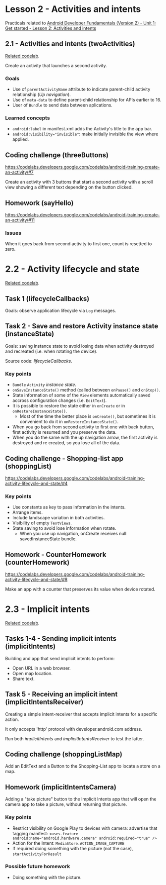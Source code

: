 # Lesson 2 - Activities and intents

Practicals related to [Android Developer Fundamentals (Version 2) - Unit 1: Get started - Lesson 2: Activities and intents](https://google-developer-training.github.io/android-developer-fundamentals-course-concepts-v2/unit-1-get-started/lesson-2-activities-and-intents/2-1-c-activities-and-intents/2-1-c-activities-and-intents.html)

## 2.1 - Activities and intents (twoActivities)

[Related codelab](https://codelabs.developers.google.com/codelabs/android-training-create-an-activity/#0).

Create an activity that launches a second activity.

### Goals
  - Use of `parentActivityName` attribute to indicate parent-child activity relationship (*Up navigation*).
  - Use of `meta-data` to define parent-child relationship for APIs earlier to 16.
  - User of `Bundle` to send data between aplications.

### Learned concepts
  - `android:label` in manifest.xml adds the Activity's title to the app bar.
  - `android:visibility="invisible"`: make initially invisible the view where applied.
  
## Coding challenge (threeButtons)

https://codelabs.developers.google.com/codelabs/android-training-create-an-activity/#7

Create an activity with 3 buttons that start a second activity with a scroll view showing a different text depending on the button clicked.

## Homework (sayHello)

https://codelabs.developers.google.com/codelabs/android-training-create-an-activity/#11

### Issues

When it goes back from second activity to first one, count is resetted to zero.

# 2.2 - Activity lifecycle and state

[Related codelab](https://codelabs.developers.google.com/codelabs/android-training-activity-lifecycle-and-state).

## Task 1 (lifecycleCallbacks)

Goals: observe application lifecycle via `Log` messages.

## Task 2 - Save and restore Activity instance state (instanceState)

Goals: saving instance state to avoid losing data when activity destroyed and recreated (i.e. when rotating the device).

Source code: *lifecycleCallbacks*.

### Key points

  - `Bundle` `Activity` *instance state*.
  - `onSaveInstanceState()` method (called between `onPause()` and `onStop()`.
  - State information of some of the `View` elements automatically saved accross configuration changes (i.e. `EditText`).
  - It is possible to restore the state either in `onCreate` or in `onRestoreInstanceState()`.
    - Most of the time the better place is `onCreate()`, but sometimes it is convenient to do it in `onRestoreInstanceState()`.
  - When you go back from second activity to first one with back button, first activity is resumed and you preserve the data.
  - When you do the same with the up navigation arrow, the first activity is destroyed and re created, so you lose all of the data.

## Coding challenge - Shopping-list app (shoppingList)

https://codelabs.developers.google.com/codelabs/android-training-activity-lifecycle-and-state/#4

### Key points
  - Use constants as key to pass information in the intents.
  - Arrange items.
  - Include landscape variation in both activities.
  - Visibility of empty `TextViews`.
  - State saving to avoid lose information when rotate.
    - When you use up navigation, onCreate receives null savedInstanceState bundle.
    
## Homework - CounterHomework (counterHomework)

https://codelabs.developers.google.com/codelabs/android-training-activity-lifecycle-and-state/#8

Make an app with a counter that preserves its value when device rotated.

# 2.3 - Implicit intents

[Related codelab](https://codelabs.developers.google.com/codelabs/android-training-activity-with-implicit-intent/#0).

## Tasks 1-4 - Sending implicit intents (implicitIntents)

Building and app that send implicit intents to perform:
  - Open URL in a web browser.
  - Open map location.
  - Share text.

## Task 5 - Receiving an implicit intent (implicitIntentsReceiver)
  
Creating a simple intent-receiver that accepts implicit intents for a specific action.

It only accepts 'http' protocol with developer.android.com address.

Run both *implicitIntents* and *implicitIntentsReceiver* to test the latter.

## Coding challenge (shoppingListMap)

Add an EditText and a Button to the Shopping-List app to locate a store on a map.

## Homework (implicitIntentsCamera)

Adding a "take picture" button to the Implicit Intents app that will open the camera app to take a picture, without returning that picture.

### Key points

  - Restrict visibility on Google Play to devices with camera: advertise that tagging manifest:
    `<uses-feature android:name="android.hardware.camera"
                       android:required="true" />`
  - Action for the Intent: `MediaStore.ACTION_IMAGE_CAPTURE`
  - If required doing something with the picture (not the case), `startActivityForResult`
  
### Possible future homework
  - Doing something with the picture.                         